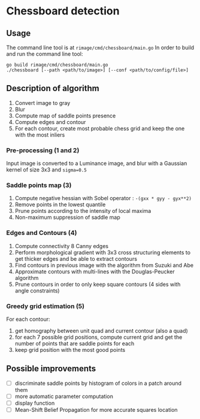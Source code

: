 # Chessboard detection

## Usage
The command line tool is at `rimage/cmd/chessboard/main.go`
In order to build and run the command line tool:
```shell
go build rimage/cmd/chessboard/main.go
./chessboard [--path <path/to/image>] [--conf <path/to/config/file>]
```

## Description of algorithm
1. Convert image to gray
2. Blur
3. Compute map of saddle points presence
4. Compute edges and contour
5. For each contour, create most probable chess grid and keep the one with the most inliers

### Pre-processing (1 and 2)
Input image is converted to a Luminance image, and blur with a Gaussian kernel of size 3x3 and `sigma=0.5`


### Saddle points map (3)
1. Compute negative hessian with Sobel operator : `-(gxx * gyy - gyx**2)`
2. Remove points in the lowest quantile
3. Prune points according to the intensity of local maxima
4. Non-maximum suppression of saddle map

### Edges and Contours (4)
1. Compute connectivity 8 Canny edges
2. Perform morphological gradient with 3x3 cross structuring elements to get thicker edges and be able to extract contours
3. Find contours in previous image with the algorithm from Suzuki and Abe
4. Approximate contours with multi-lines with the Douglas-Peucker algorithm
5. Prune contours in order to only keep square contours (4 sides with angle constraints)

### Greedy grid estimation (5)
For each contour:
1. get homography between unit quad and current contour (also a quad)
2. for each 7 possible grid positions, compute current grid and get the number of points that are saddle points for each
3. keep grid position with the most good points

## Possible improvements
- [ ] discriminate saddle points by histogram of colors in a patch around them
- [ ] more automatic parameter computation
- [ ] display function
- [ ] Mean-Shift Belief Propagation for more accurate squares location